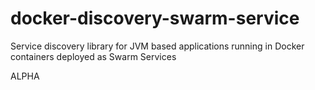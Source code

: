 # docker-discovery-swarm-service
Service discovery library for JVM based applications running in Docker containers deployed as Swarm Services

ALPHA
